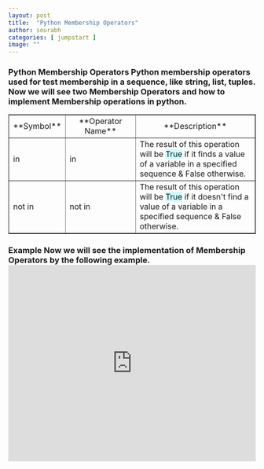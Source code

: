 ```yaml
---
layout: post
title:  "Python Membership Operators"
author: sourabh
categories: [ jumpstart ]
image: ""
---
```


### **Python Membership Operators** Python membership operators used for test membership in a sequence, like string, list, tuples. Now we will see two Membership Operators and how to implement Membership operations in python.

<table style="border-collapse: collapse; width: 100%;" border="1">

<tbody>

<tr style="height: 15px;">

<td style="width: 22.1385%; text-align: center; height: 15px;">**Symbol**</td>

<td style="width: 28.7046%; height: 15px; text-align: center;">**Operator Name**</td>

<td style="width: 49.1568%; height: 15px; text-align: center;">**Description**</td>

</tr>

<tr style="height: 15px;">

<td style="width: 22.1385%; height: 15px;">in</td>

<td style="width: 28.7046%; height: 15px;">in</td>

<td style="width: 49.1568%; height: 15px;">The result of this operation will be <span style="background-color: #ccffff;">True</span> if it finds a value of a variable in a specified sequence & False otherwise.</td>

</tr>

<tr style="height: 15px;">

<td style="width: 22.1385%; height: 15px;">not in</td>

<td style="width: 28.7046%; height: 15px;">not in</td>

<td style="width: 49.1568%; height: 15px;">The result of this operation will be <span style="background-color: #ccffff;">True</span> if it doesn't find a value of a variable in a specified sequence & False otherwise.</td>

</tr>

</tbody>

</table>

### **Example** Now we will see the implementation of Membership Operators by the following example.<iframe src="https://repl.it/@ShailiDashora/Membership-Operators?lite=true" width="100%" height="400px" frameborder="no" scrolling="no" sandbox="allow-forms allow-pointer-lock allow-popups allow-same-origin allow-scripts allow-modals" allowfullscreen="allowfullscreen"></iframe>